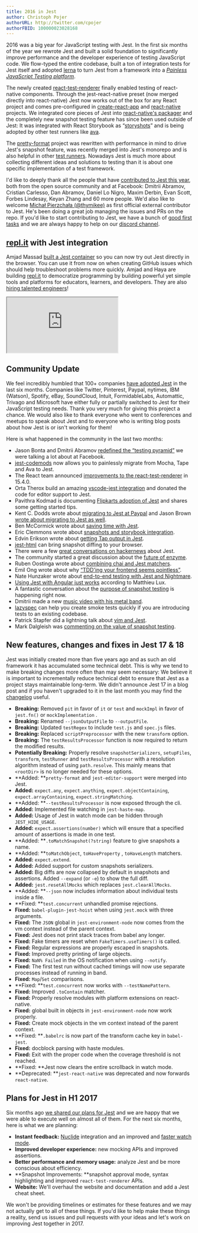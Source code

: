 ```yaml
---
title: 2016 in Jest
author: Christoph Pojer
authorURL: http://twitter.com/cpojer
authorFBID: 100000023028168
---
```


2016 was a big year for JavaScript testing with Jest. In the first six months of
the year we rewrote Jest and built a solid foundation to significantly improve
performance and the developer experience of testing JavaScript code. We
flow-typed the entire codebase, built a ton of integration tests for Jest itself
and adopted [lerna](https://lernajs.io/) to turn Jest from a framework into a
[_Painless JavaScript Testing
platform_](https://github.com/facebook/jest/tree/master/packages).

The newly created
[react-test-renderer](https://www.npmjs.com/package/react-test-renderer) finally
enabled testing of react-native components. Through the jest-react-native preset
(now merged directly into react-native) Jest now works out of the box for any
React project and comes pre-configured in
[create-react-app](https://github.com/facebookincubator/create-react-app) and
[react-native](https://github.com/facebook/react-native) projects. We integrated
core pieces of Jest into [react-native's
packager](https://github.com/facebook/react-native/tree/master/packager/react-packager/src)
and the completely new snapshot testing feature has since been used outside of
Jest: It was integrated with React Storybook as
“[storyshots](https://github.com/storybooks/storyshots)” and is being adopted by
other test runners like [ava](https://github.com/avajs/ava/pull/1113).

<!--truncate-->

The
[pretty-format](https://github.com/facebook/jest/tree/master/packages/pretty-format)
project was rewritten with performance in mind to drive Jest's snapshot feature,
was recently merged into Jest's monorepo and is also helpful in other [test
runners](https://github.com/avajs/ava/pull/1154). Nowadays Jest is much more
about collecting different ideas and solutions to testing than it is about one
specific implementation of a test framework.

I'd like to deeply thank all the people that have [contributed to Jest this
year](https://github.com/facebook/jest/graphs/contributors?from=2016-01-01&to=2016-12-14&type=c),
both from the open source community and at Facebook: Dmitrii Abramov, Cristian
Carlesso, Dan Abramov, Daniel Lo Nigro, Maxim Derbin, Evan Scott, Forbes
Lindesay, Keyan Zhang and 60 more people. We'd also like to welcome [Michał
Pierzchała (@thymikee)](https://twitter.com/thymikee) as first official external
contributor to Jest. He's been doing a great job managing the issues and PRs on
the repo. If you'd like to start contributing to Jest, we have a bunch of [good
first
tasks](https://github.com/facebook/jest/issues?q=is%3Aissue+is%3Aopen+label%3A%22good+first+bug%22)
and we are always happy to help on our [discord
channel](https://facebook.github.io/jest/support.html).

## [repl.it](http://repl.it/) with Jest integration

Amjad Massad [built a Jest container](https://repl.it/languages/jest) so you can
now try out Jest directly in the browser. You can use it from now on when
creating GitHub issues which should help troubleshoot problems more quickly.
Amjad and Haya are building [repl.it](http://repl.it/) to democratize
programming by building powerful yet simple tools and platforms for educators,
learners, and developers. They are also [hiring talented
engineers](https://repl.it/site/jobs)!

<div class="jest-repl">
  <iframe src="https://repl.it/languages/jest?lite=true"></iframe>
</div>

## Community Update

We feel incredibly humbled that 100+ companies [have adopted
Jest](https://twitter.com/cpojer/status/803965499407290369) in the last six
months. Companies like Twitter, Pinterest, Paypal, nytimes, IBM (Watson),
Spotify, eBay, SoundCloud, Intuit, FormidableLabs, Automattic, Trivago and
Microsoft have either fully or partially switched to Jest for their JavaScript
testing needs. Thank you very much for giving this project a chance. We would
also like to thank everyone who went to conferences and meetups to speak about
Jest and to everyone who is writing blog posts about how Jest is or isn't
working for them!

Here is what happened in the community in the last two months:

* Jason Bonta and Dmitrii Abramov [redefined the “testing
  pyramid”](https://twitter.com/abramov_dmitrii/status/805913874704674816) we
  were talking a lot about at Facebook.
* [jest-codemods](https://github.com/skovhus/jest-codemods#jest-codemods) now
  allows you to painlessly migrate from Mocha, Tape and Ava to Jest.
* The React team announced [improvements to the
  react-test-renderer](https://facebook.github.io/react/blog/2016/11/16/react-v15.4.0.html)
  in 15.4.0.
* Orta Therox build an amazing [vscode-jest
  integration](https://github.com/orta/vscode-jest#the-aim) and donated the code
  for editor support to Jest.
* Pavithra Kodmad is documenting [Flipkarts adoption of
  Jest](http://pksjce.github.io/2016/12/08/notes-on-jest) and shares some
  getting started tips.
* Kent C. Dodds wrote about [migrating to Jest at
  Paypal](https://medium.com/@kentcdodds/migrating-to-jest-881f75366e7e#.ticf0wchu)
  and Jason Brown [wrote about migrating to Jest as
  well](http://browniefed.com/blog/migrating-ava-to-jest/).
* Ben McCormick wrote about [saving time with
  Jest](http://benmccormick.org/2016/12/10/saving-time-with-jest/).
* Eric Clemmons wrote about [snapshots and storybook
  integration](https://medium.com/@ericclemmons/jest-snapshots-for-storybook-5bf36b5e5a3a).
* Edvin Erikson wrote about [getting Tap output in
  Jest](https://medium.com/@edvinerikson/getting-jest-output-in-tap-format-6e07dc2c484c#.1l4edixhl).
* [jest-html](https://github.com/guigrpa/jest-html#jest-html--) can bring
  snapshot diffing to your browser.
* There were a few [great conversations on
  hackernews](https://news.ycombinator.com/item?id=13128146) about Jest.
* The community started a great discussion about the [future of
  enzyme](https://github.com/airbnb/enzyme/issues/715).
* Ruben Oostinga wrote about [combining chai and Jest
  matchers](https://medium.com/@RubenOostinga/combining-chai-and-jest-matchers-d12d1ffd0303#.87si0ra2h).
* Emil Ong wrote about why [“TDD'ing your frontend seems
  pointless”](https://engineering.haus.com/why-tdding-your-frontend-feels-pointless-5f710fea7325#.pql79knnm).
* Nate Hunzaker wrote about [end-to-end testing with Jest and
  Nightmare](https://www.viget.com/articles/acceptance-testing-react-apps-with-jest-and-nightmare).
* [Using Jest with Angular just
  works](https://medium.com/aya-experience/testing-an-angularjs-app-with-jest-3029a613251#.h9badqevy)
  according to Matthieu Lux.
* A fantastic conversation about the [purpose of snapshot
  testing](https://github.com/facebook/jest/issues/2197) is happening right now.
* Dmitrii made a new [music video with his metal
  band](https://twitter.com/abramov_dmitrii/status/806613542447157248).
* [lazyspec](https://www.npmjs.com/package/lazyspec) can help you create smoke
  tests quickly if you are introducing tests to an existing codebase.
* Patrick Stapfer did a lightning talk about [vim and
  Jest](https://twitter.com/ryyppy/status/803871975995277312).
* Mark Dalgleish was [commenting on the value of snapshot
  testing](https://twitter.com/markdalgleish/status/806608159527747584).

## New features, changes and fixes in Jest 17 & 18

Jest was initially created more than five years ago and as such an old framework
it has accumulated some technical debt. This is why we tend to make breaking
changes more often than may seem necessary: We believe it is important to
incrementally reduce technical debt to ensure that Jest as a project stays
maintainable long-term. We didn't announce Jest 17 in a blog post and if you
haven't upgraded to it in the last month you may find the
[changelog](https://github.com/facebook/jest/blob/master/CHANGELOG.md) useful.

* **Breaking:** Removed `pit` in favor of `it` or `test` and `mockImpl` in favor
  of `jest.fn()` or `mockImplementation` .
* **Breaking:** Renamed `--jsonOutputFile` to `--outputFile`.
* **Breaking:** Updated `testRegex` to include `test.js` and `spec.js` files.
* **Breaking:** Replaced `scriptPreprocessor` with the new `transform` option.
* **Breaking:** The `testResultsProcessor` function is now required to return
  the modified results.
* **Potentially Breaking:** Properly resolve `snapshotSerializers`,
  `setupFiles`, `transform`, `testRunner` and `testResultsProcessor` with a
  resolution algorithm instead of using `path.resolve`. This mainly means that
  `<rootDir>` is no longer needed for these options.
* **Added: **`pretty-format` and `jest-editor-support` were merged into Jest.
* **Added:** `expect.any`, `expect.anything`, `expect.objectContaining`,
  `expect.arrayContaining`, `expect.stringMatching`.
* **Added: **`--testResultsProcessor` is now exposed through the cli.
* **Added:** Implemented file watching in `jest-haste-map`.
* **Added:** Usage of Jest in watch mode can be hidden through
  `JEST_HIDE_USAGE`.
* **Added:** `expect.assertions(number)` which will ensure that a specified
  amount of assertions is made in one test.
* **Added: **`.toMatchSnapshot(?string)` feature to give snapshots a name.
* **Added: **`toMatchObject`, `toHaveProperty` , `toHaveLength` matchers.
* **Added:** `expect.extend`.
* **Added:** Added support for custom snapshots serializers.
* **Added:** Big diffs are now collapsed by default in snapshots and assertions.
  Added `--expand` (or `-e`) to show the full diff.
* **Added:** `jest.resetAllMocks` which replaces `jest.clearAllMocks`.
* **Added: **`--json` now includes information about individual tests inside a
  file.
* **Fixed: **`test.concurrent` unhandled promise rejections.
* **Fixed:** `babel-plugin-jest-hoist` when using `jest.mock` with three
  arguments.
* **Fixed:** The `JSON` global in `jest-environment-node` now comes from the vm
  context instead of the parent context.
* **Fixed:** Jest does not print stack traces from babel any longer.
* **Fixed:** Fake timers are reset when `FakeTimers.useTimers()` is called.
* **Fixed:** Regular expressions are properly escaped in snapshots.
* **Fixed:** Improved pretty printing of large objects.
* **Fixed:** `NaN% Failed` in the OS notification when using `--notify`.
* **Fixed:** The first test run without cached timings will now use separate
  processes instead of running in band.
* **Fixed:** `Map`/`Set` comparisons.
* **Fixed: **`test.concurrent` now works with `--testNamePattern`.
* **Fixed:** Improved `.toContain` matcher.
* **Fixed:** Properly resolve modules with platform extensions on react-native.
* **Fixed:** global built in objects in `jest-environment-node` now work
  properly.
* **Fixed:** Create mock objects in the vm context instead of the parent
  context.
* **Fixed: **`.babelrc` is now part of the transform cache key in `babel-jest`.
* **Fixed:** docblock parsing with haste modules.
* **Fixed:** Exit with the proper code when the coverage threshold is not
  reached.
* **Fixed: **Jest now clears the entire scrollback in watch mode.
* **Deprecated: **`jest-react-native` was deprecated and now forwards
  `react-native`.

## Plans for Jest in H1 2017

Six months ago [we shared our plans for
Jest](http://facebook.github.io/jest/blog/2016/07/27/jest-14.html#what-s-next-for-jest)
and we are happy that we were able to execute well on almost all of them. For
the next six months, here is what we are planning:

* **Instant feedback:** [Nuclide](https://nuclide.io/) integration and an
  improved and [faster watch
  mode](https://github.com/facebook/jest/pull/2324#issuecomment-267149669).
* **Improved developer experience:** new mocking APIs and improved assertions.
* **Better performance and memory usage:** analyze Jest and be more conscious
  about efficiency.
* **Snapshot Improvements: **snapshot approval mode, syntax highlighting and
  improved `react-test-renderer` APIs.
* **Website:** We'll overhaul the website and documentation and add a Jest cheat
  sheet.

We won't be providing timelines or estimates for these features and we may not
actually get to all of these things. If you'd like to help make these things a
reality, send us issues and pull requests with your ideas and let's work on
improving Jest together in 2017.
